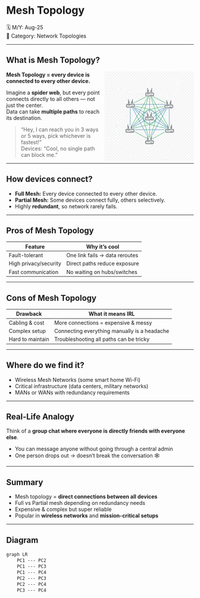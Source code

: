 # Mesh Topology

🗓️ M/Y: Aug-25  
📂 Category: Network Topologies

---

## What is Mesh Topology?

<img align="right" src="images/MESH.png" width="240px" alt="MESH" />

**Mesh Topology = every device is connected to every other device.**  

Imagine a **spider web**, but every point connects directly to all others — not just the center.  
Data can take **multiple paths** to reach its destination.

> “Hey, I can reach you in 3 ways or 5 ways, pick whichever is fastest!”  
> Devices: “Cool, no single path can block me.”

---

## How devices connect?

- **Full Mesh:** Every device connected to every other device.  
- **Partial Mesh:** Some devices connect fully, others selectively.  
- Highly **redundant**, so network rarely fails.  

---

## Pros of Mesh Topology

| Feature | Why it’s cool |
|---------|---------------|
| Fault-tolerant | One link fails → data reroutes |
| High privacy/security | Direct paths reduce exposure |
| Fast communication | No waiting on hubs/switches |

---

## Cons of Mesh Topology

| Drawback | What it means IRL |
|----------|-----------------|
| Cabling & cost | More connections = expensive & messy |
| Complex setup | Connecting everything manually is a headache |
| Hard to maintain | Troubleshooting all paths can be tricky |

---

## Where do we find it?

- Wireless Mesh Networks (some smart home Wi-Fi)  
- Critical infrastructure (data centers, military networks)  
- MANs or WANs with redundancy requirements  

---

## Real-Life Analogy

Think of a **group chat where everyone is directly friends with everyone else**.  
- You can message anyone without going through a central admin  
- One person drops out → doesn’t break the conversation 🕸️

---

## Summary

- Mesh topology = **direct connections between all devices**  
- Full vs Partial mesh depending on redundancy needs  
- Expensive & complex but super reliable  
- Popular in **wireless networks** and **mission-critical setups**  

---

## Diagram

```mermaid
graph LR
    PC1 --- PC2
    PC1 --- PC3
    PC1 --- PC4
    PC2 --- PC3
    PC2 --- PC4
    PC3 --- PC4
